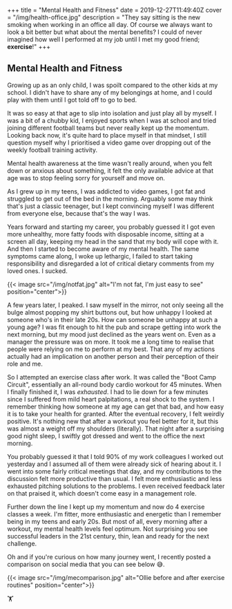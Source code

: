 +++
title = "Mental Health and Fitness"
date = 2019-12-27T11:49:40Z
cover = "/img/health-office.jpg"
description = "They say sitting is the new smoking when working in an office all day. Of course we always want to look a bit better but what about the mental benefits? I could of never imagined how well I performed at my job until I met my good friend; **exercise**!"
+++
## Mental Health and Fitness
Growing up as an only child, I was spoilt compared to the other kids at my school. I didn't have to share any of my belongings at home, and I could play with them until I got told off to go to bed.

It was so easy at that age to slip into isolation and just play all by myself. I was a bit of a chubby kid, I enjoyed sports when I was at school and tried joining different football teams but never really kept up the momentum. Looking back now, it's quite hard to place myself in that mindset, I still question myself why I prioritised a video game over dropping out of the weekly football training activity.

Mental health awareness at the time wasn't really around, when you felt down or anxious about something, it felt the only available advice at that age was to stop feeling sorry for yourself and move on.

As I grew up in my teens, I was addicted to video games, I got fat and struggled to get out of the bed in the morning. Arguably some may think that's just a classic teenager, but I kept convincing myself I was different from everyone else, because that's the way I was.

Years forward and starting my career, you probably guessed it I got even more unhealthy, more fatty foods with disposable income, sitting at a screen all day, keeping my head in the sand that my body will cope with it. And then I started to become aware of my mental health. The same symptoms came along, I woke up lethargic, I failed to start taking responsibility and disregarded a lot of critical dietary comments from my loved ones. I sucked.

{{< image src="/img/notfat.jpg" alt="I'm not fat, I'm just easy to see" position="center">}}

A few years later, I peaked. I saw myself in the mirror, not only seeing all the bulge almost popping my shirt buttons out, but how unhappy I looked at someone who's in their late 20s. How can someone be unhappy at such a young age? I was fit enough to hit the pub and scrape getting into work the next morning, but my mood just declined as the years went on. Even as a manager the pressure was on more. It took me a long time to realise that people were relying on me to perform at my best. That any of my actions actually had an implication on another person and their perception of their role and me.

So I attempted an exercise class after work. It was called the "Boot Camp Circuit", essentially an all-round body cardio workout for 45 minutes. When I finally finished it, I was _exhausted_. I had to lie down for a few minutes since I suffered from mild heart palpitations, a real shock to the system. I remember thinking how someone at my age can get that bad, and how easy it is to take your health for granted. After the eventual recovery, I felt weirdly positive. It's nothing new that after a workout you feel better for it, but this was almost a weight off my shoulders (literally). That night after a surprising good night sleep, I swiftly got dressed and went to the office the next morning.

You probably guessed it that I told 90% of my work colleagues I worked out yesterday and I assumed all of them were already sick of hearing about it. I went into some fairly critical meetings that day, and my contributions to the discussion felt more productive than usual. I felt more enthusiastic and less exhausted pitching solutions to the problems. I even received feedback later on that praised it, which doesn't come easy in a management role.

Further down the line I kept up my momentum and now do 4 exercise classes a week. I'm fitter, more enthusiastic and energetic than I remember being in my teens and early 20s. But most of all, every morning after a workout, my mental health levels feel optimum. Not surprising you see successful leaders in the 21st century, thin, lean and ready for the next challenge.

Oh and if you're curious on how many journey went, I recently posted a comparison on social media that you can see below 😅.

{{< image src="/img/mecomparison.jpg" alt="Ollie before and after exercise routines" position="center">}}

🏋
